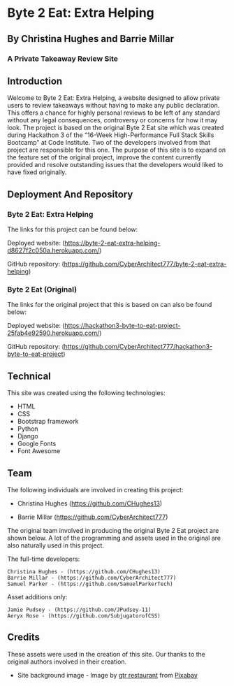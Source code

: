 
# Byte 2 Eat: Extra Helping
## By Christina Hughes and Barrie Millar
### A Private Takeaway Review Site

## Introduction

Welcome to Byte 2 Eat: Extra Helping, a website designed to allow private users to review takeaways without having to make any public declaration. This offers a chance for highly personal reviews to be left of any standard without any legal consequences, controversy or concerns for how it may look. The project is based on the original Byte 2 Eat site which was created during Hackathon 3 of the "16-Week High-Performance Full Stack Skills Bootcamp" at Code Institute. Two of the developers involved from that project are responsible for this one. The purpose of this site is to expand on the feature set of the original project, improve the content currently provided and resolve outstanding issues that the developers would liked to have fixed originally.

## Deployment And Repository

### Byte 2 Eat: Extra Helping

The links for this project can be found below:

Deployed website: (https://byte-2-eat-extra-helping-d8627f2c050a.herokuapp.com/)

GitHub repository: (https://github.com/CyberArchitect777/byte-2-eat-extra-helping)

### Byte 2 Eat (Original)

The links for the original project that this is based on can also be found below:

Deployed website: (https://hackathon3-byte-to-eat-project-25fab4e92590.herokuapp.com/)

GitHub repository: (https://github.com/CyberArchitect777/hackathon3-byte-to-eat-project)

## Technical

This site was created using the following technologies:

- HTML
- CSS
- Bootstrap framework
- Python
- Django
- Google Fonts
- Font Awesome

## Team

The following individuals are involved in creating this project: 

- Christina Hughes (https://github.com/CHughes13)

- Barrie Millar (https://github.com/CyberArchitect777)

The original team involved in producing the original Byte 2 Eat project are shown below. A lot of the programming and assets used in the original are also naturally used in this project.

The full-time developers:

    Christina Hughes - (https://github.com/CHughes13)
    Barrie Millar - (https://github.com/CyberArchitect777)
    Samuel Parker - (https://github.com/SamuelParkerTech)

Asset additions only:

    Jamie Pudsey - (https://github.com/JPudsey-11)
    Aeryx Rose - (https://github.com/SubjugatorofCSS)

## Credits

These assets were used in the creation of this site. Our thanks to the original authors involved in their creation.

- Site background image - Image by <a href="https://pixabay.com/users/gtrrestaurant-31208181/?utm_source=link-attribution&utm_medium=referral&utm_campaign=image&utm_content=7580942">gtr restaurant</a> from <a href="https://pixabay.com//?utm_source=link-attribution&utm_medium=referral&utm_campaign=image&utm_content=7580942">Pixabay</a>
